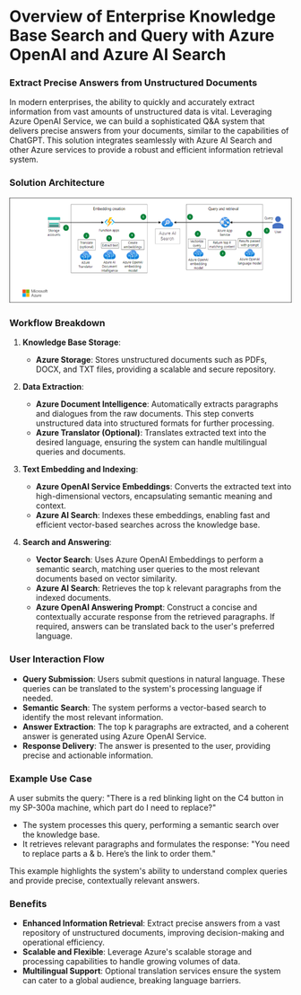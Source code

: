 # Overview of Enterprise Knowledge Base Search and Query with Azure OpenAI and Azure AI Search

### Extract Precise Answers from Unstructured Documents

In modern enterprises, the ability to quickly and accurately extract information from vast amounts of unstructured data is vital. Leveraging Azure OpenAI Service, we can build a sophisticated Q&A system that delivers precise answers from your documents, similar to the capabilities of ChatGPT. This solution integrates seamlessly with Azure AI Search and other Azure services to provide a robust and efficient information retrieval system.

### Solution Architecture

![](./media/30.png)

### Workflow Breakdown

1. **Knowledge Base Storage**:
   - **Azure Storage**: Stores unstructured documents such as PDFs, DOCX, and TXT files, providing a scalable and secure repository.

2. **Data Extraction**:
   - **Azure Document Intelligence**: Automatically extracts paragraphs and dialogues from the raw documents. This step converts unstructured data into structured formats for further processing.
   - **Azure Translator (Optional)**: Translates extracted text into the desired language, ensuring the system can handle multilingual queries and documents.

3. **Text Embedding and Indexing**:
   - **Azure OpenAI Service Embeddings**: Converts the extracted text into high-dimensional vectors, encapsulating semantic meaning and context.
   - **Azure AI Search**: Indexes these embeddings, enabling fast and efficient vector-based searches across the knowledge base.

4. **Search and Answering**:
   - **Vector Search**: Uses Azure OpenAI Embeddings to perform a semantic search, matching user queries to the most relevant documents based on vector similarity.
   - **Azure AI Search**: Retrieves the top k relevant paragraphs from the indexed documents.
   - **Azure OpenAI Answering Prompt**: Construct a concise and contextually accurate response from the retrieved paragraphs. If required, answers can be translated back to the user's preferred language.

### User Interaction Flow

- **Query Submission**: Users submit questions in natural language. These queries can be translated to the system's processing language if needed.
- **Semantic Search**: The system performs a vector-based search to identify the most relevant information.
- **Answer Extraction**: The top k paragraphs are extracted, and a coherent answer is generated using Azure OpenAI Service.
- **Response Delivery**: The answer is presented to the user, providing precise and actionable information.

### Example Use Case

A user submits the query: "There is a red blinking light on the C4 button in my SP-300a machine, which part do I need to replace?"

- The system processes this query, performing a semantic search over the knowledge base.
- It retrieves relevant paragraphs and formulates the response: "You need to replace parts a & b. Here’s the link to order them."

This example highlights the system's ability to understand complex queries and provide precise, contextually relevant answers.

### Benefits

- **Enhanced Information Retrieval**: Extract precise answers from a vast repository of unstructured documents, improving decision-making and operational efficiency.
- **Scalable and Flexible**: Leverage Azure's scalable storage and processing capabilities to handle growing volumes of data.
- **Multilingual Support**: Optional translation services ensure the system can cater to a global audience, breaking language barriers.

